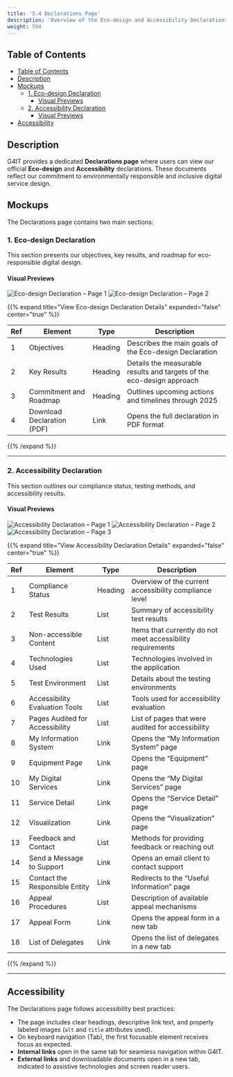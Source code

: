 ```yaml
---
title: '5.4 Declarations Page'
description: 'Overview of the Eco-design and Accessibility Declarations in G4IT'
weight: 504
---
```


## Table of Contents

<!-- TOC -->
  * [Table of Contents](#table-of-contents)
  * [Description](#description)
  * [Mockups](#mockups)
    * [1. Eco-design Declaration](#1-eco-design-declaration)
      * [Visual Previews](#visual-previews)
    * [2. Accessibility Declaration](#2-accessibility-declaration)
      * [Visual Previews](#visual-previews-1)
  * [Accessibility](#accessibility)
<!-- TOC -->

## Description

G4IT provides a dedicated **Declarations page** where users can view our official **Eco-design** and **Accessibility** declarations. These documents reflect our commitment to environmentally responsible and inclusive digital service design.

## Mockups

The Declarations page contains two main sections:

### 1. Eco-design Declaration

This section presents our objectives, key results, and roadmap for eco-responsible digital design.

#### Visual Previews

![Eco-design Declaration – Page 1](../images/ecodesign_1.png "Eco-design Declaration – Page 1")
![Eco-design Declaration – Page 2](../images/ecodesign_2.png "Eco-design Declaration – Page 2")

{{% expand title="View Eco-design Declaration Details" expanded="false" center="true" %}}

| Ref | Element                    | Type    | Description                                                           |
|-----|----------------------------|---------|-----------------------------------------------------------------------|
| 1   | Objectives                 | Heading | Describes the main goals of the Eco-design Declaration                |
| 2   | Key Results                | Heading | Details the measurable results and targets of the eco-design approach |
| 3   | Commitment and Roadmap     | Heading | Outlines upcoming actions and timelines through 2025                  |
| 4   | Download Declaration (PDF) | Link    | Opens the full declaration in PDF format                              |

{{% /expand %}}

---

### 2. Accessibility Declaration

This section outlines our compliance status, testing methods, and accessibility results.

#### Visual Previews

![Accessibility Declaration – Page 1](../images/accessibility_1.png "Accessibility Declaration – Page 1")
![Accessibility Declaration – Page 2](../images/accessibility_2.png "Accessibility Declaration – Page 2")
![Accessibility Declaration – Page 3](../images/accessibility_3.png "Accessibility Declaration – Page 3")

{{% expand title="View Accessibility Declaration Details" expanded="false" center="true" %}}

| Ref | Element                         | Type    | Description                                                 |
|-----|---------------------------------|---------|-------------------------------------------------------------|
| 1   | Compliance Status               | Heading | Overview of the current accessibility compliance level      |
| 2   | Test Results                    | List    | Summary of accessibility test results                       |
| 3   | Non-accessible Content          | List    | Items that currently do not meet accessibility requirements |
| 4   | Technologies Used               | List    | Technologies involved in the application                    |
| 5   | Test Environment                | List    | Details about the testing environments                      |
| 6   | Accessibility Evaluation Tools  | List    | Tools used for accessibility evaluation                     |
| 7   | Pages Audited for Accessibility | List    | List of pages that were audited for accessibility           |
| 8   | My Information System           | Link    | Opens the “My Information System” page                      |
| 9   | Equipment Page                  | Link    | Opens the “Equipment” page                                  |
| 10  | My Digital Services             | Link    | Opens the “My Digital Services” page                        |
| 11  | Service Detail                  | Link    | Opens the “Service Detail” page                             |
| 12  | Visualization                   | Link    | Opens the “Visualization” page                              |
| 13  | Feedback and Contact            | List    | Methods for providing feedback or reaching out              |
| 14  | Send a Message to Support       | Link    | Opens an email client to contact support                    |
| 15  | Contact the Responsible Entity  | Link    | Redirects to the “Useful Information” page                  |
| 16  | Appeal Procedures               | List    | Description of available appeal mechanisms                  |
| 17  | Appeal Form                     | Link    | Opens the appeal form in a new tab                          |
| 18  | List of Delegates               | Link    | Opens the list of delegates in a new tab                    |

{{% /expand %}}

---

## Accessibility

The Declarations page follows accessibility best practices:

- The page includes clear headings, descriptive link text, and properly labeled images (`alt` and `title` attributes used).
- On keyboard navigation (Tab), the first focusable element receives focus as expected.
- **Internal links** open in the same tab for seamless navigation within G4IT.
- **External links** and downloadable documents open in a new tab, indicated to assistive technologies and screen reader users.
